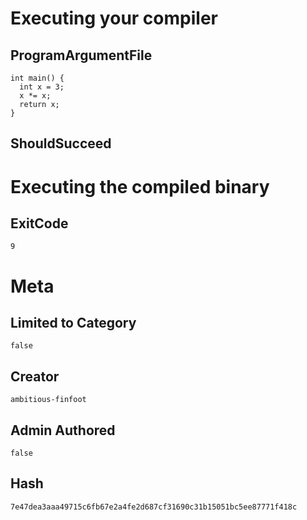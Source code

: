 # Executing your compiler

## ProgramArgumentFile

```
int main() {
  int x = 3;
  x *= x;
  return x;
}

```

## ShouldSucceed

# Executing the compiled binary

## ExitCode

```
9
```

# Meta

## Limited to Category

```
false
```

## Creator

```
ambitious-finfoot
```

## Admin Authored

```
false
```

## Hash

```
7e47dea3aaa49715c6fb67e2a4fe2d687cf31690c31b15051bc5ee87771f418c
```
